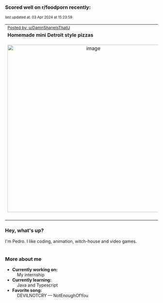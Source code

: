 ### Scored well on r/foodporn recently:

<p align="left"><sub>last updated at: 03 Apr 2024 at 15:23:59</sub></p>

|   |
| --- |
| <sub>[Posted by: u/DamnShaneIsThatU][source]</sub> |
| **Homemade mini Detroit style pizzas** | 
|<p align="center"> <img alt="image" src="https://i.redd.it/wismpu6dxprc1.jpeg" width="550" /> </p>|
|   |

### Hey, what's up?

I'm Pedro. I like coding, animation, witch-house and video games.<br><br>

### More about me
- **Currently working on:**  
&nbsp;&nbsp;&nbsp;&nbsp;My internship
- **Currently learning:**  
&nbsp;&nbsp;&nbsp;&nbsp;Java and Typescript
- **Favorite song:**  
&nbsp;&nbsp;&nbsp;&nbsp;DEVILNOTCRY — NotEnoughOfYou<br><br>

  



  
  
  
[linkedin]: https://linkedin.com/in/pedro-h-r-gomes-8a487b14a/
[gmail]: mailto:pilique11@gmail.com
[source]: https://reddit.com/r/FoodPorn/comments/1bsi3m6/homemade_mini_detroit_style_pizzas/
[redditAPI]: https://www.reddit.com/dev/api/